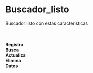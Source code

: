 # Buscador_listo


Buscador listo con estas caracteristicas <br>
<br><br><br>
<b>Registra <b><br>
  <b>Busca <b><br>
     <b>Actualiza <b><br>
        <b>Elimina <b><br>
          Datos
